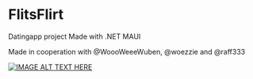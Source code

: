 # FlitsFlirt
Datingapp project Made with .NET MAUI

Made in cooperation with @WoooWeeeWuben, @woezzie and @raff333

[![IMAGE ALT TEXT HERE](https://img.youtube.com/vi/n8J5duVc1cs/0.jpg)](https://www.youtube.com/watch?v=n8J5duVc1cs)

